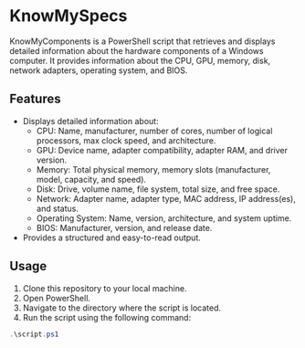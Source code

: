 # KnowMySpecs

KnowMyComponents is a PowerShell script that retrieves and displays detailed information about the hardware components of a Windows computer. It provides information about the CPU, GPU, memory, disk, network adapters, operating system, and BIOS.

## Features

- Displays detailed information about:
  - CPU: Name, manufacturer, number of cores, number of logical processors, max clock speed, and architecture.
  - GPU: Device name, adapter compatibility, adapter RAM, and driver version.
  - Memory: Total physical memory, memory slots (manufacturer, model, capacity, and speed).
  - Disk: Drive, volume name, file system, total size, and free space.
  - Network: Adapter name, adapter type, MAC address, IP address(es), and status.
  - Operating System: Name, version, architecture, and system uptime.
  - BIOS: Manufacturer, version, and release date.
- Provides a structured and easy-to-read output.

## Usage

1. Clone this repository to your local machine.
2. Open PowerShell.
3. Navigate to the directory where the script is located.
4. Run the script using the following command:

```powershell
.\script.ps1
